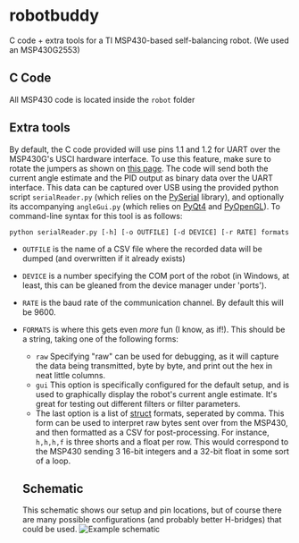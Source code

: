 # robotbuddy
C code + extra tools for a TI MSP430-based self-balancing robot. 
(We used an MSP430G2553)

## C Code
All MSP430 code is located inside the `robot` folder

## Extra tools
By default, the C code provided will use pins 1.1 and 1.2 for UART over the MSP430G's USCI hardware interface. 
To use this feature, make sure to rotate the jumpers as shown on [this page](http://energia.nu/Guide_MSP430LaunchPad.html). 
The code will send both the current angle estimate and the PID output as binary data over the UART interface. 
This data can be captured over USB using the provided python script `serialReader.py` 
(which relies on the [PySerial](http://pyserial.sourceforge.net/) library), and optionally its accompanying `angleGui.py` 
(which relies on [PyQt4](http://www.riverbankcomputing.com/software/pyqt/intro) and [PyOpenGL](http://pyopengl.sourceforge.net/)).
To command-line syntax for this tool is as follows:
```
python serialReader.py [-h] [-o OUTFILE] [-d DEVICE] [-r RATE] formats
```
* `OUTFILE` is the name of a CSV file where the recorded data will be dumped (and overwritten if it already exists)
* `DEVICE` is a number specifying the COM port of the robot (in Windows, at least, this can be gleaned from the device manager under 'ports').
* `RATE` is the baud rate of the communication channel. By default this will be 9600.
* `FORMATS` is where this gets even _more_ fun (I know, as if!). This should be a string, taking one of the following forms:
  - `raw` Specifying "raw" can be used for debugging, as it will capture the data being transmitted, byte by byte, and print out the hex in neat little columns.
  - `gui` This option is specifically configured for the default setup, and is used to graphically display the robot's current angle estimate. It's great for testing out different filters or filter parameters.
  - The last option is a list of [struct](https://docs.python.org/2/library/struct.html#format-characters) formats, seperated by comma. This form can be used to interpret raw bytes sent over from the MSP430, and then formatted as a CSV for post-processing. For instance, `h,h,h,f` is three shorts and a float per row. This would correspond to the MSP430 sending 3 16-bit integers and a 32-bit float in some sort of a loop.
  
  ## Schematic
  This schematic shows our setup and pin locations, but of course there are many possible configurations (and probably better H-bridges) that could be used.
  ![Example schematic](https://raw.githubusercontent.com/austensatterlee/robotbuddy/master/H-Bridge/all-npn-hbridge.png)
